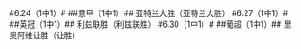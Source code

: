 #6.24（1中1）#
##意甲（1中1）##
亚特兰大胜（亚特兰大胜）
#6.27（1中1）#
##英冠（1中1）##
利兹联胜（利兹联胜）
#6.30（1中1）#
##葡超（1中1）##
里奥阿维让胜（让胜）